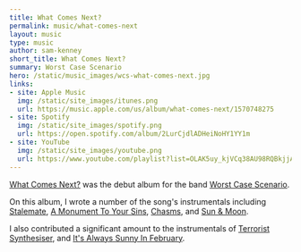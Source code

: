 ```yaml
---
title: What Comes Next?
permalink: music/what-comes-next
layout: music
type: music
author: sam-kenney
short_title: What Comes Next?
summary: Worst Case Scenario
hero: /static/music_images/wcs-what-comes-next.jpg
links: 
- site: Apple Music
  img: /static/site_images/itunes.png
  url: https://music.apple.com/us/album/what-comes-next/1570748275
- site: Spotify
  img: /static/site_images/spotify.png
  url: https://open.spotify.com/album/2LurCjdlADHeiNoHY1YY1m
- site: YouTube
  img: /static/site_images/youtube.png
  url: https://www.youtube.com/playlist?list=OLAK5uy_kjVCq38AU98RQBkjjAxkaHHHWkVjeQx7Y
---
```

[What Comes Next?](https://www.youtube.com/playlist?list=OLAK5uy_kjVCq38AU98RQBkjjAxkaHHHWkVjeQx7Y) was the debut album for the band [Worst Case Scenario](https://www.facebook.com/WorstCaseScenarioUK). 

On this album, I wrote a number of the song's instrumentals including [Stalemate](https://www.youtube.com/watch?v=0qN5IFM9Kws&list=OLAK5uy_kjVCq38AU98RQBkjjAxkaHHHWkVjeQx7Y&index=3&ab_channel=WorstCaseScenario-Topic), [A Monument To Your Sins](https://www.youtube.com/watch?v=E0o-yeEwELg&list=OLAK5uy_kjVCq38AU98RQBkjjAxkaHHHWkVjeQx7Y&index=5&ab_channel=WorstCaseScenario-Topic), [Chasms](https://www.youtube.com/watch?v=wYtFZHFVqjM&list=OLAK5uy_kjVCq38AU98RQBkjjAxkaHHHWkVjeQx7Y&index=6&ab_channel=WorstCaseScenario-Topic), and [Sun & Moon](https://www.youtube.com/watch?v=b9iqEfOHgHU&list=OLAK5uy_kjVCq38AU98RQBkjjAxkaHHHWkVjeQx7Y&index=7&ab_channel=WorstCaseScenario-Topic).

I also contributed a significant amount to the instrumentals of [Terrorist Synthesiser](https://www.youtube.com/watch?v=VjexiEjlnIA&list=OLAK5uy_kjVCq38AU98RQBkjjAxkaHHHWkVjeQx7Y&ab_channel=WorstCaseScenario-Topic), and [It's Always Sunny In February](https://www.youtube.com/watch?v=TkZPsQ6uCgA&list=OLAK5uy_kjVCq38AU98RQBkjjAxkaHHHWkVjeQx7Y&index=2&ab_channel=WorstCaseScenario-Topic).
